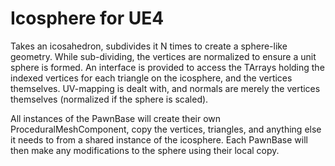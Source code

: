 # Icosphere for UE4
Takes an icosahedron, subdivides it N times to create a sphere-like geometry. While sub-dividing, the vertices are normalized to ensure a unit sphere is formed. An interface is provided to access the TArrays holding the indexed vertices for each triangle on the icosphere, and the vertices themselves. UV-mapping is dealt with, and normals are merely the vertices themselves (normalized if the sphere is scaled).

All instances of the PawnBase will create their own ProceduralMeshComponent, copy the vertices, triangles, and anything else it needs to from a shared instance of the icosphere. Each PawnBase will then make any modifications to the sphere using their local copy.
